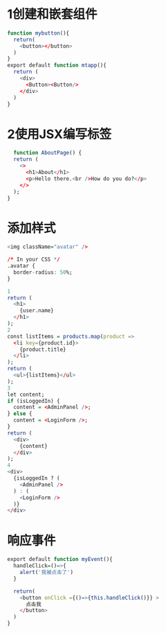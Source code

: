 # 1创建和嵌套组件
```R
function mybutton(){
  return(
    <button></button>
  )
}
export default function mtapp(){
  return (
    <div>
      <Button><Button/>
    </div>
  )
}
```
# 2使用JSX编写标签
<!-- JSX 比 HTML 更加严格。你必须闭合标签，如 <br />。你的组件也不能返回多个 JSX 标签。你必须将它们包裹到一个共享的父级中，比如 <div>...</div> 或使用空的 <>...</> 包裹： -->
```R
  function AboutPage() {
  return (
    <>
      <h1>About</h1>
      <p>Hello there.<br />How do you do?</p>
    </>
  );
}
```
# 添加样式
<!-- 在 React 中，你可以使用 className 来指定一个 CSS 的 class。它与 HTML 的 class 属性的工作方式相同：  -->
```R
<img className="avatar" />

/* In your CSS */
.avatar {
  border-radius: 50%;
}
```

```R
1
return (
  <h1>
    {user.name}
  </h1>
);
2
const listItems = products.map(product =>
  <li key={product.id}>
    {product.title}
  </li>
);
return (
  <ul>{listItems}</ul>
);
3
let content;
if (isLoggedIn) {
  content = <AdminPanel />;
} else {
  content = <LoginForm />;
}
return (
  <div>
    {content}
  </div>
);
4
<div>
  {isLoggedIn ? (
    <AdminPanel />
  ) : (
    <LoginForm />
  )}
</div>
```
# 响应事件
```R
export default function myEvent(){
  handleClick=()=>{
    alert('我被点击了')
  }

  return(
    <button onClick ={()=>{this.handleClick()}} >
      点击我
    </button>
  )
}
```
